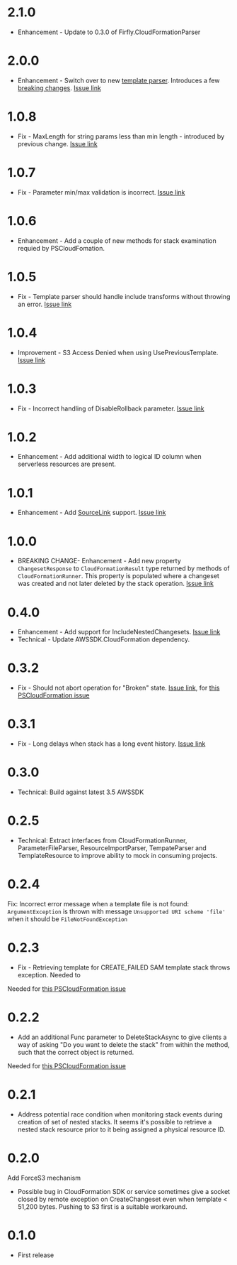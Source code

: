 # 2.1.0

* Enhancement - Update to 0.3.0 of Firfly.CloudFormationParser

# 2.0.0

* Enhancement - Switch over to new [template parser](https://github.com/fireflycons/Firefly.CloudFormationParser). Introduces a few [breaking changes](https://fireflycons.github.io/Firefly-CloudFormation/documentation/v2-breaking.html). [Issue link](https://github.com/fireflycons/Firefly.CloudFormation/issues/18)

# 1.0.8

* Fix - MaxLength for string params less than min length - introduced by previous change. [Issue link](https://github.com/fireflycons/Firefly.CloudFormation/issues/17)
# 1.0.7

* Fix - Parameter min/max validation is incorrect. [Issue link](https://github.com/fireflycons/Firefly.CloudFormation/issues/16)

# 1.0.6

* Enhancement - Add a couple of new methods for stack examination requied by PSCloudFomation.

# 1.0.5

* Fix - Template parser should handle include transforms without throwing an error. [Issue link](https://github.com/fireflycons/Firefly.CloudFormation/issues/14)

# 1.0.4

* Improvement - S3 Access Denied when using UsePreviousTemplate. [Issue link](https://github.com/fireflycons/Firefly.CloudFormation/issues/13)

# 1.0.3

* Fix - Incorrect handling of DisableRollback parameter. [Issue link](https://github.com/fireflycons/Firefly.CloudFormation/issues/12)

# 1.0.2

* Enhancement - Add additional width to logical ID column when serverless resources are present.

# 1.0.1

* Enhancement - Add [SourceLink](https://github.com/dotnet/sourcelink/blob/main/README.md) support. [Issue link](https://github.com/fireflycons/Firefly.CloudFormation/issues/9)
# 1.0.0

* BREAKING CHANGE- Enhancement - Add new property `ChangesetResponse` to `CloudFormationResult` type returned by methods of `CloudFormationRunner`. This property is populated where a changeset was created and not later deleted by the stack operation. [Issue link](https://github.com/fireflycons/Firefly.CloudFormation/issues/8)

# 0.4.0

* Enhancement - Add support for IncludeNestedChangesets. [Issue link](https://github.com/fireflycons/Firefly.CloudFormation/issues/6)
* Technical - Update AWSSDK.CloudFormation dependency.

# 0.3.2

* Fix - Should not abort operation for "Broken" state. [Issue link](https://github.com/fireflycons/Firefly.CloudFormation/issues/5), for [this PSCloudFormation issue](https://github.com/fireflycons/PSCloudFormation/issues/88)

# 0.3.1

* Fix - Long delays when stack has a long event history. [Issue link](https://github.com/fireflycons/Firefly.CloudFormation/issues/4)

# 0.3.0

* Technical: Build against latest 3.5 AWSSDK

# 0.2.5

* Technical: Extract interfaces from CloudFormationRunner, ParameterFileParser, ResourceImportParser, TempateParser and TemplateResource to improve ability to mock in consuming projects.

# 0.2.4

Fix: Incorrect error message when a template file is not found: `ArgumentException` is thrown with message `Unsupported URI scheme 'file'` when it should be `FileNotFoundException`

# 0.2.3

* Fix - Retrieving template for CREATE_FAILED SAM template stack throws exception. Needed to

Needed for [this PSCloudFormation issue](https://github.com/fireflycons/PSCloudFormation/issues/74)

# 0.2.2

* Add an additional Func parameter to DeleteStackAsync to give clients a way of asking "Do you want to delete the stack" from within the method, such that the correct object is returned.

Needed for [this PSCloudFormation issue](https://github.com/fireflycons/PSCloudFormation/issues/68)

# 0.2.1

* Address potential race condition when monitoring stack events during creation of set of nested stacks. It seems it's possible to retrieve a nested stack resource prior to it being assigned a physical resource ID.

# 0.2.0

Add ForceS3 mechanism

* Possible bug in CloudFormation SDK or service sometimes give a socket closed by remote exception on CreateChangeset even when template < 51,200 bytes. Pushing to S3 first is a suitable workaround.

# 0.1.0

* First release
